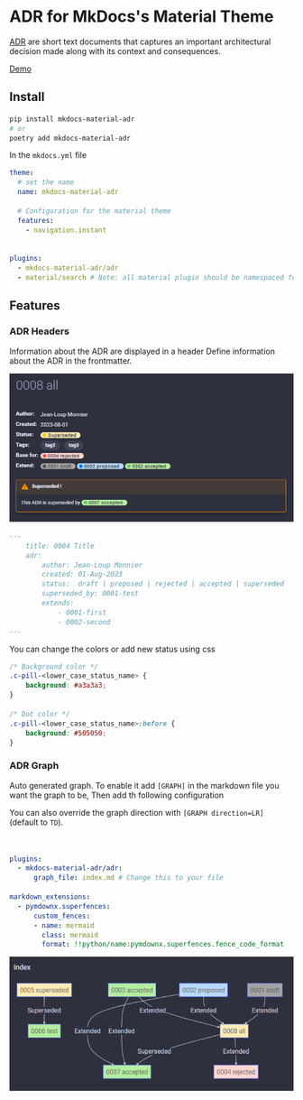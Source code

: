 # ADR for MkDocs's Material Theme

[ADR](https://lyz-code.github.io/blue-book/adr/) are short text documents that captures an important architectural decision made along with its context and consequences.

[Demo](http://blog.kloven.fr/mkdocs-material-adr/)

## Install

```bash
pip install mkdocs-material-adr
# or
poetry add mkdocs-material-adr
```

In the `mkdocs.yml` file

```yaml
theme:
  # set the name
  name: mkdocs-material-adr

  # Configuration for the material theme
  features:
    - navigation.instant


plugins:
  - mkdocs-material-adr/adr
  - material/search # Note: all material plugin should be namespaced for them to work

```

## Features

### ADR Headers
Information about the ADR are displayed in a header
Define information about the ADR in the frontmatter.

![Alt text](https://raw.githubusercontent.com/Kl0ven/mkdocs-material-adr/main/docs/assets/header.png)


```md
---
    title: 0004 Title
    adr:
        author: Jean-Loup Monnier
        created: 01-Aug-2023
        status:  draft | proposed | rejected | accepted | superseded
        superseded_by: 0001-test
        extends:
            - 0001-first
            - 0002-second
---
```
You can change the colors or add new status using css

```css
/* Background color */
.c-pill-<lower_case_status_name> {
    background: #a3a3a3;
}

/* Dot color */
.c-pill-<lower_case_status_name>:before {
    background: #505050;
}
```

### ADR Graph

Auto generated graph.
To enable it add `[GRAPH]` in the markdown file you want the graph to be, Then add th following configuration

You can also override the graph direction with `[GRAPH direction=LR]` (default to `TD`).

```yaml


plugins:
  - mkdocs-material-adr/adr:
      graph_file: index.md # Change this to your file

markdown_extensions:
  - pymdownx.superfences:
      custom_fences:
      - name: mermaid
        class: mermaid
        format: !!python/name:pymdownx.superfences.fence_code_format
```
![Alt text](https://raw.githubusercontent.com/Kl0ven/mkdocs-material-adr/main/docs/assets/graph.png)
